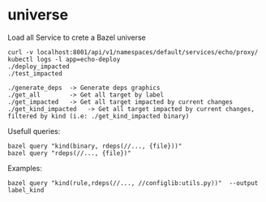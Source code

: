# universe
Load all Service to crete a Bazel universe


```
curl -v localhost:8001/api/v1/namespaces/default/services/echo/proxy/
kubectl logs -l app=echo-deploy
./deploy_impacted 
./test_impacted 
```


```
./generate_deps  -> Generate deps graphics
./get_all        -> Get all target by label
./get_impacted   -> Get all target impacted by current changes
./get_kind_impacted   -> Get all target impacted by current changes, filtered by kind (i.e: ./get_kind_impacted binary)
```

Usefull queries:
```
bazel query "kind(binary, rdeps(//..., {file}))" 
bazel query "rdeps(//..., {file})" 
```

Examples:
```
bazel query "kind(rule,rdeps(//..., //configlib:utils.py))"  --output label_kind
```